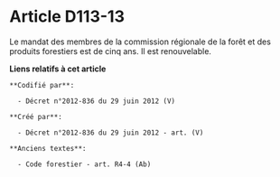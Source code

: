 # Article D113-13

Le mandat des membres de la commission régionale de la forêt et des produits forestiers est de cinq ans. Il est renouvelable.

**Liens relatifs à cet article**

	**Codifié par**:

	  - Décret n°2012-836 du 29 juin 2012 (V)

	**Créé par**:

	  - Décret n°2012-836 du 29 juin 2012 - art. (V)

	**Anciens textes**:

	  - Code forestier - art. R4-4 (Ab)
